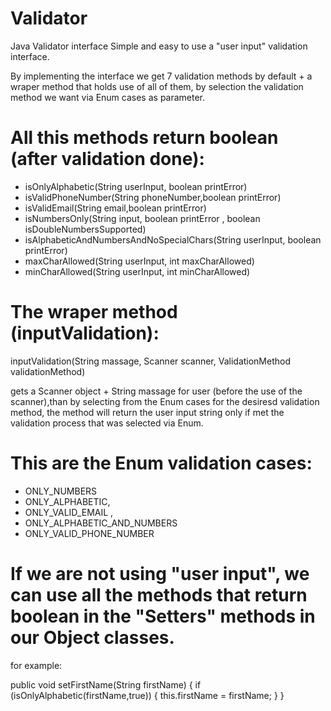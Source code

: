 # Validator
Java Validator interface
Simple and easy to use a "user input" validation interface.

By implementing the interface we get 7 validation methods by default + a wraper method that holds use of all of them, by selection the validation method we want via Enum cases as parameter.

# All this methods return boolean (after validation done):

- isOnlyAlphabetic(String userInput, boolean printError)
- isValidPhoneNumber(String phoneNumber,boolean printError)
- isValidEmail(String email,boolean printError)
- isNumbersOnly(String input, boolean printError , boolean isDoubleNumbersSupported)
- isAlphabeticAndNumbersAndNoSpecialChars(String userInput, boolean printError)
- maxCharAllowed(String userInput, int maxCharAllowed)
- minCharAllowed(String userInput, int minCharAllowed)

# The wraper method (inputValidation):

inputValidation(String massage, Scanner scanner, ValidationMethod validationMethod)

gets a Scanner object + String massage for user (before the use of the scanner),than by selecting from the Enum cases for the desiresd validation method, the method will return the user input string only if met the validation process that was selected via Enum.

# This are the Enum validation cases:

 - ONLY_NUMBERS
 - ONLY_ALPHABETIC,
 - ONLY_VALID_EMAIL ,
 - ONLY_ALPHABETIC_AND_NUMBERS 
 - ONLY_VALID_PHONE_NUMBER


# If we are not using "user input", we can use all the methods that return boolean in the "Setters" methods in our Object classes.
for example:

public void setFirstName(String firstName)
    {
        if (isOnlyAlphabetic(firstName,true))
        {
            this.firstName = firstName; 
        }
    }


